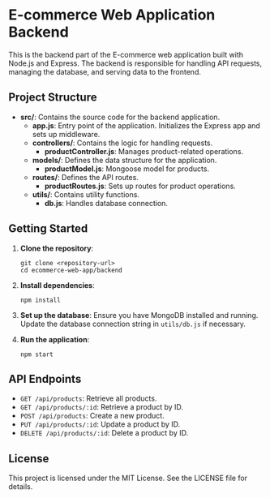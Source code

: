 # E-commerce Web Application Backend

This is the backend part of the E-commerce web application built with Node.js and Express. The backend is responsible for handling API requests, managing the database, and serving data to the frontend.

## Project Structure

- **src/**: Contains the source code for the backend application.
  - **app.js**: Entry point of the application. Initializes the Express app and sets up middleware.
  - **controllers/**: Contains the logic for handling requests.
    - **productController.js**: Manages product-related operations.
  - **models/**: Defines the data structure for the application.
    - **productModel.js**: Mongoose model for products.
  - **routes/**: Defines the API routes.
    - **productRoutes.js**: Sets up routes for product operations.
  - **utils/**: Contains utility functions.
    - **db.js**: Handles database connection.

## Getting Started

1. **Clone the repository**:
   ```
   git clone <repository-url>
   cd ecommerce-web-app/backend
   ```

2. **Install dependencies**:
   ```
   npm install
   ```

3. **Set up the database**:
   Ensure you have MongoDB installed and running. Update the database connection string in `utils/db.js` if necessary.

4. **Run the application**:
   ```
   npm start
   ```

## API Endpoints

- `GET /api/products`: Retrieve all products.
- `GET /api/products/:id`: Retrieve a product by ID.
- `POST /api/products`: Create a new product.
- `PUT /api/products/:id`: Update a product by ID.
- `DELETE /api/products/:id`: Delete a product by ID.

## License

This project is licensed under the MIT License. See the LICENSE file for details.